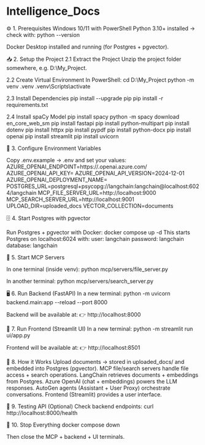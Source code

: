 # Intelligence_Docs

⚙️ 1. Prerequisites
Windows 10/11 with PowerShell
Python 3.10+ installed → check with:
python --version

Docker Desktop installed and running (for Postgres + pgvector).

📥 2. Setup the Project
2.1 Extract the Project
Unzip the project folder somewhere, e.g. D:\My_Project.

2.2 Create Virtual Environment
In PowerShell:
cd D:\My_Project
python -m venv .venv
.venv\Scripts\activate

2.3 Install Dependencies
pip install --upgrade pip
pip install -r requirements.txt

2.4 Install spaCy Model
pip install spacy
python -m spacy download en_core_web_sm
pip install fastapi
pip install python-multipart
pip install dotenv
pip install httpx
pip install pypdf
pip install python-docx
pip install openai
pip install streamlit
pip install uvicorn

🔑 3. Configure Environment Variables

Copy .env.example → .env and set your values:
AZURE_OPENAI_ENDPOINT=https://<your-resource>.openai.azure.com/
AZURE_OPENAI_API_KEY=<your-key>
AZURE_OPENAI_API_VERSION=2024-12-01
AZURE_OPENAI_DEPLOYMENT_NAME=<your-deployment-name>
POSTGRES_URL=postgresql+psycopg://langchain:langchain@localhost:6024/langchain
MCP_FILE_SERVER_URL=http://localhost:9000
MCP_SEARCH_SERVER_URL=http://localhost:9001
UPLOAD_DIR=uploaded_docs
VECTOR_COLLECTION=documents

🗄️ 4. Start Postgres with pgvector

Run Postgres + pgvector with Docker:
docker compose up -d
This starts Postgres on localhost:6024 with:
user: langchain
password: langchain
database: langchain

📡 5. Start MCP Servers

In one terminal (inside venv):
python mcp/servers/file_server.py

In another terminal:
python mcp/servers/search_server.py

🖥️ 6. Run Backend (FastAPI)
In a new terminal:
python -m uvicorn backend.main:app --reload --port 8000

Backend will be available at:
👉 http://localhost:8000

🎨 7. Run Frontend (Streamlit UI)
In a new terminal:
python -m streamlit run ui/app.py

Frontend will be available at:
👉 http://localhost:8501

🤖 8. How it Works
Upload documents → stored in uploaded_docs/ and embedded into Postgres (pgvector).
MCP file/search servers handle file access + search operations.
LangChain retrieves documents + embeddings from Postgres.
Azure OpenAI (chat + embeddings) powers the LLM responses.
AutoGen agents (Assistant + User Proxy) orchestrate conversations.
Frontend (Streamlit) provides a user interface.

🧪 9. Testing API (Optional)
Check backend endpoints:
curl http://localhost:8000/health

🛑 10. Stop Everything
docker compose down


Then close the MCP + backend + UI terminals.
